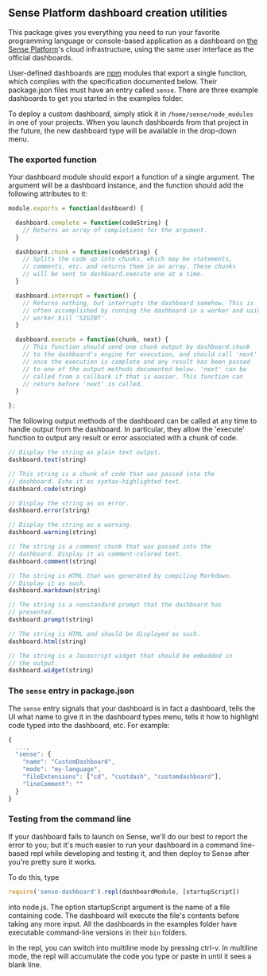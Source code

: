 ## Sense Platform dashboard creation utilities

This package gives you everything you need to run your favorite programming language or console-based application as a dashboard on [the Sense Platform](senseplatform.com)'s cloud infrastructure, using the same user interface as the official dashboards. 

User-defined dashboards are [npm](npmjs.org) modules that export a single function, which complies with the specification documented below. Their package.json files must have an entry called `sense`. There are three example dashboards to get you started in the examples folder.

To deploy a custom dashboard, simply stick it in `/home/sense/node_modules` in one of your projects. When you launch dashboards from that project in the future, the new dashboard type will be available in the drop-down menu.

### The exported function

Your dashboard module should export a function of a single argument. The argument will be a dashboard instance, and the function should add the following attributes to it:

```javascript
module.exports = function(dashboard) {

  dashboard.complete = function(codeString) {
    // Returns an array of completions for the argument.
  }

  dashboard.chunk = function(codeString) {
    // Splits the code up into chunks, which may be statements, 
    // comments, etc. and returns them in an array. These chunks
    // will be sent to dashboard.execute one at a time.
  }

  dashboard.interrupt = function() {
    // Returns nothing, but interrupts the dashboard somehow. This is 
    // often accomplished by running the dashboard in a worker and using 
    // worker.kill 'SIGINT'.
  }

  dashboard.execute = function(chunk, next) {
    // This function should send one chunk output by dashboard.chunk
    // to the dashboard's engine for execution, and should call 'next' 
    // once the execution is complete and any result has been passed 
    // to one of the output methods documented below. 'next' can be 
    // called from a callback if that is easier. This function can
    // return before 'next' is called.
  }

};
```

The following output methods of the dashboard can be called at any time to handle output from the dashboard. In particular, they allow the 'execute' function to output any result or error associated with a chunk of code.

```javascript
// Display the string as plain text output.
dashboard.text(string)

// This string is a chunk of code that was passed into the 
// dashboard. Echo it as syntax-highlighted text.
dashboard.code(string)

// Display the string as an error.
dashboard.error(string)

// Display the string as a warning.
dashboard.warning(string)

// The string is a comment chunk that was passed into the 
// dashboard. Display it as comment-colored text.
dashboard.comment(string)

// The string is HTML that was generated by compiling Markdown.
// Display it as such.
dashboard.markdown(string)

// The string is a nonstandard prompt that the dashboard has 
// presented.
dashboard.prompt(string)

// The string is HTML and should be displayed as such.
dashboard.html(string)

// The string is a Javascript widget that should be embedded in
// the output.
dashboard.widget(string)
```

### The `sense` entry in package.json

The `sense` entry signals that your dashboard is in fact a dashboard, tells the UI what name to give it in the dashboard types menu, tells it how to highlight code typed into the dashboard, etc. For example:

```javascript
{
  ...,
  "sense": {
    "name": "CustomDashboard",
    "mode": "my-language",
    "fileExtensions": ["cd", "custdash", "customdashboard"],
    "lineComment": ""
  }
}
```

### Testing from the command line

If your dashboard fails to launch on Sense, we'll do our best to report the error to you; but it's much easier to run your dashboard in a command line-based repl while developing and testing it, and then deploy to Sense after you're pretty sure it works.

To do this, type 

```javascript
require('sense-dashboard').repl(dashboardModule, [startupScript])
```

into node.js. The option startupScript argument is the name of a file containing code. The dashboard will execute the file's contents before taking any more input. All the dashboards in the examples folder have executable command-line versions in their `bin` folders.

In the repl, you can switch into multiline mode by pressing ctrl-v. In multiline mode, the repl will accumulate the code you type or paste in until it sees a blank line.